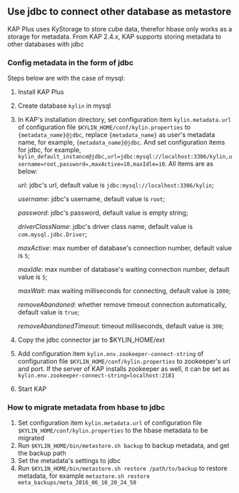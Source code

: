 ## Use jdbc to connect other database as metastore
KAP Plus uses KyStorage to store cube data, therefor hbase only works as a storage for metadata. From KAP 2.4.x, KAP supports storing metadata to other databases with jdbc

### Config metadata in the form of jdbc

Steps below are with the case of mysql:
1. Install KAP Plus
2. Create database `kylin` in mysql 
3. In KAP's installation directory, set configuration item `kylin.metadata.url` of configuration file `$KYLIN_HOME/conf/kylin.properties` to `{metadata_name}@jdbc`,
replace `{metadata_name}` as user's metadata name, for example, `{metadata_name}@jdbc`. And set configuration items for jdbc, for example, `kylin_default_instance@jdbc,url=jdbc:mysql://localhost:3306/kylin,username=root,password=,maxActive=10,maxIdle=10`. 
All items are as below:

    *url*: jdbc's url, default value is `jdbc:mysql://localhost:3306/kylin`;
    
    *username*: jdbc's username, default value is `root`;
    
    *password*: jdbc's password, default value is empty string;
    
    *driverClassName*: jdbc's driver class name, default value is `com.mysql.jdbc.Driver`;
    
    *maxActive*: max number of database's connection number, default value is `5`;
    
    *maxIdle*: max number of database's waiting connection number, default value is `5`;
    
    *maxWait*: max waiting milliseconds for connecting, default value is `1000`;
    
    *removeAbandoned*: whether remove timeout connection automatically, default value is `true`;
    
    *removeAbandonedTimeout*: timeout milliseconds, default value is `300`;
    
4. Copy the jdbc connector jar to $KYLIN_HOME/ext

5. Add configuration item `kylin.env.zookeeper-connect-string` of configuration file `$KYLIN_HOME/conf/kylin.properties` to zookeeper's url and port. If the server of KAP installs zookeeper as well, it can be set as `kylin.env.zookeeper-connect-string=localhost:2181`

6. Start KAP

### How to migrate metadata from hbase to jdbc
1. Set configuration item `kylin.metadata.url` of configuration file `$KYLIN_HOME/conf/kylin.properties` to the hbase metadata to be migrated
2. Run `$KYLIN_HOME/bin/metastore.sh backup` to backup metadata, and get the backup path
3. Set the metadata's settings to jdbc
4. Run `$KYLIN_HOME/bin/metastore.sh restore /path/to/backup` to restore metadata, for example `metastore.sh restore meta_backups/meta_2016_06_10_20_24_50`
